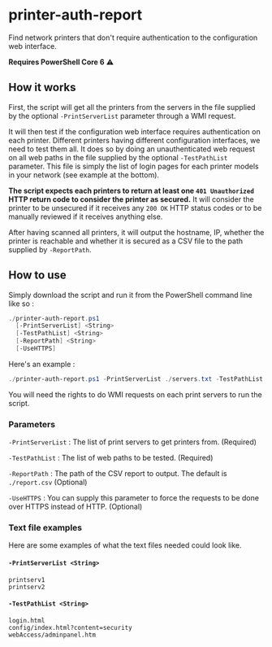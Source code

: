 # printer-auth-report

Find network printers that don't require authentication to the configuration web interface.

**Requires PowerShell Core 6** ⚠️

## How it works

First, the script will get all the printers from the servers in the file supplied by the optional `-PrintServerList` parameter through a WMI request.

It will then test if the configuration web interface requires authentication on each printer. Different printers having different configuration interfaces, we need to test them all. It does so by doing an unauthenticated web request on all web paths in the file supplied by the optional `-TestPathList` parameter. This file is simply the list of login pages for each printer models in your network (see example at the bottom).

**The script expects each printers to return at least one `401 Unauthorized` HTTP return code to consider the printer as secured.** It will consider the printer to be unsecured if it receives any `200 OK` HTTP status codes or to be manually reviewed if it receives anything else.

After having scanned all printers, it will output the hostname, IP, whether the printer is reachable and whether it is secured as a CSV file to the path supplied by `-ReportPath`. 

## How to use

Simply download the script and run it from the PowerShell command line like so :

```PowerShell
./printer-auth-report.ps1 
  [-PrintServerList] <String> 
  [-TestPathList] <String>
  [-ReportPath] <String>
  [-UseHTTPS]
```

Here's an example :
```PowerShell
./printer-auth-report.ps1 -PrintServerList ./servers.txt -TestPathList ./testpath.txt
```

You will need the rights to do WMI requests on each print servers to run the script.

### Parameters

`-PrintServerList` : The list of print servers to get printers from. (Required)

`-TestPathList` : The list of web paths to be tested. (Required)

`-ReportPath` : The path of the CSV report to output. The default is `./report.csv` (Optional)

`-UseHTTPS` : You can supply this parameter to force the requests to be done over HTTPS instead of HTTP. (Optional)

### Text file examples

Here are some examples of what the text files needed could look like.

#### `-PrintServerList <String>`
```
printserv1
printserv2
```
#### `-TestPathList <String>`
```
login.html
config/index.html?content=security
webAccess/adminpanel.htm
```
